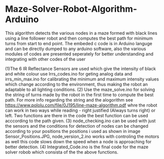 # Maze-Solver-Robot-Algorithm-Arduino
This algorithm detects the various nodes in a maze formed with black lines using a line follower robot and then computes the best path for minimum turns from start to end point.
The embeded c code is in Arduino languge and can be directly dumped to any arduino software, also the various modules of codes are presented seperately for better understanding and integrating with other codes of the user

(1)The 6 IR Reflectance Sensors are used which give the intensity of black and white colour
use Irrs_codes.ino for geting analog data and irrs_min_max.ino for calibrating the minimum and maximum intensity values which change according to the environment, thus making the robot an adaptable to all lighting conditions.
(2) Use the maze_solve.ino for solving the string of turns made by the robot in the first time to compute the best path. For more info regarding the string and the alogorithm see https://www.pololu.com/file/0J195/line-maze-algorithm.pdf whre the robot can work in two ways while reading - right justified (Always turns right) or left. Two functions are there in the code the best function can be used acccording to the path given.
(3) node_checking.ino can be used with just the sensors and the conditions for detection of nodes can be changed according to your positions the positions i used as shown in image Sensor_Positions.JPG, node_version_2.ino works with controling the motors as well this code slows down the speed when a node is approaching for better detection.
(4) Integrated_Code.ino is the final code for the maze solver robob which consista of the the above functions.
